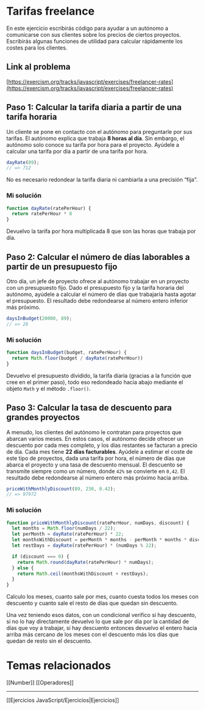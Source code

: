 # Tarifas freelance

En este ejercicio escribirás código para ayudar a un autónomo a comunicarse con sus clientes sobre los precios de ciertos proyectos. Escribirás algunas funciones de utilidad para calcular rápidamente los costes para los clientes.

## Link al problema

[https://exercism.org/tracks/javascript/exercises/freelancer-rates](https://exercism.org/tracks/javascript/exercises/freelancer-rates)

## Paso 1: Calcular la tarifa diaria a partir de una tarifa horaria

Un cliente se pone en contacto con el autónomo para preguntarle por sus tarifas. El autónomo explica que trabaja **8 horas al día**. Sin embargo, el autónomo solo conoce su tarifa por hora para el proyecto. Ayúdele a calcular una tarifa por día a partir de una tarifa por hora.

```js
dayRate(89);
// => 712
```

No es necesario redondear la tarifa diaria ni cambiarla a una precisión “fija”.

### Mi solución

```js
function dayRate(ratePerHour) {
  return ratePerHour * 8
}
```

Devuelvo la tarifa por hora multiplicada 8 que son las horas que trabaja por día.

## Paso 2: Calcular el número de días laborables a partir de un presupuesto fijo

Otro día, un jefe de proyecto ofrece al autónomo trabajar en un proyecto con un presupuesto fijo. Dado el presupuesto fijo y la tarifa horaria del autónomo, ayúdele a calcular el número de días que trabajaría hasta agotar el presupuesto. El resultado debe redondearse al número entero inferior más próximo.

```js
daysInBudget(20000, 89);
// => 28
```

### Mi solución

```js
function daysInBudget(budget, ratePerHour) {
  return Math.floor(budget / dayRate(ratePerHour))
}
```

Devuelvo el presupuesto dividido, la tarifa diaria (gracias a la función que cree en el primer paso), todo eso redondeado hacia abajo mediante el objeto `Math` y el método `.floor()`.

## Paso 3: Calcular la tasa de descuento para grandes proyectos

A menudo, los clientes del autónomo le contratan para proyectos que abarcan varios meses. En estos casos, el autónomo decide ofrecer un descuento por cada mes completo, y los días restantes se facturan a precio de día. Cada mes tiene **22 días facturables**. Ayúdele a estimar el coste de este tipo de proyectos, dada una tarifa por hora, el número de días que abarca el proyecto y una tasa de descuento mensual. El descuento se transmite siempre como un número, donde `42%` se convierte en `0,42`. El resultado debe redondearse al número entero más próximo hacia arriba.

```js
priceWithMonthlyDiscount(89, 230, 0.42);
// => 97972
```

### Mi solución

```js
function priceWithMonthlyDiscount(ratePerHour, numDays, discount) {
  let months = Math.floor(numDays / 22);
  let perMonth = dayRate(ratePerHour) * 22;
  let monthsWithDiscount = perMonth * months - perMonth * months * discount;
  let restDays = dayRate(ratePerHour) * (numDays % 22);

  if (discount === 0) {
    return Math.round(dayRate(ratePerHour) * numDays);
  } else {
    return Math.ceil(monthsWithDiscount + restDays);
  }
}
```

Calculo los meses, cuanto sale por mes, cuanto cuesta todos los meses con descuento y cuanto sale el resto de días que quedan sin descuento.

Una vez teniendo esos datos, con un condicional verifico si hay descuento, si no lo hay directamente devuelvo lo que sale por día por la cantidad de días que voy a trabajar, si hay descuento entonces devuelvo el entero hacia arriba más cercano de los meses con el descuento más los días que quedan de resto sin el descuento.

# Temas relacionados

[[Number]]
[[Operadores]]

__________

[[Ejercicios JavaScript/Ejercicios|Ejercicios]]
